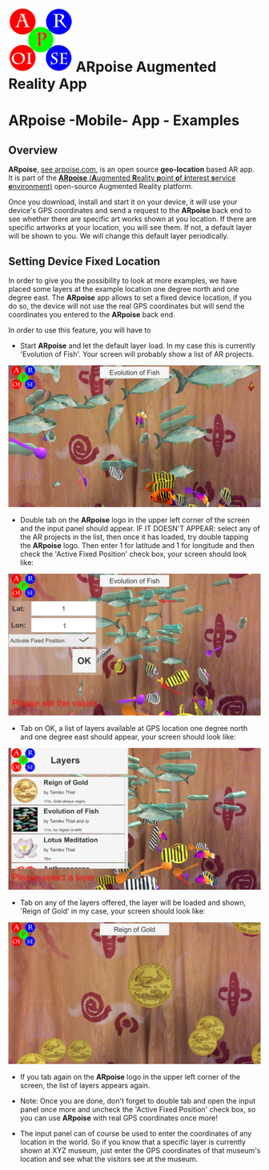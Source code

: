 # ![ARpoise Logo](/images/arpoise_logo_rgb-128.png) ARpoise Augmented Reality App
# ARpoise -Mobile- App - Examples

## Overview
**ARpoise**, [see arpoise.com](https://arpoise.com), is an open source **geo-location** based AR app.
It is part of the [**ARpoise** (**A**ugmented **R**eality **p**oint **o**f **i**nterest **s**ervice **e**nvironment)](https://arpoise.com/) open-source Augmented Reality platform.

Once you download, install and start it on your device, it will use your
device's GPS coordinates and send a request to the **ARpoise** back end to see whether there are specific art works shown at you location. If there are specific artworks at your location, you will see them. If not, a default layer will be shown to you. We will change this default layer periodically.
## Setting Device Fixed Location
In order to give you the possibility to look at more examples, we have placed some layers at the example location one degree north and one degree east.
The **ARpoise** app allows to set a fixed device location, if you do so, the device will not use the real GPS coordinates but will send the coordinates you entered to the **ARpoise** back end.

In order to use this feature, you will have to

- Start **ARpoise** and let the default layer load. In my case this is currently 'Evolution of Fish'. Your screen will probably show a list of AR projects.

![ARpoiseExamples1](/images/ARpoiseExamples1.PNG)

- Double tab on the **ARpoise** logo in the upper left corner of the screen and the input panel should appear. IF IT DOESN'T APPEAR: select any of the AR projects in the list, then once it has loaded, try double tapping the **ARpoise** logo. Then enter 1 for latitude and 1 for longitude and then check the 'Active Fixed Position' check box, your screen should look like:

![ARpoiseExamples2](/images/ARpoiseExamples2.PNG)

- Tab on OK, a list of layers available at GPS location one degree north and one degree east should appear, your screen should look like:

![ARpoiseExamples3](/images/ARpoiseExamples3.PNG)

- Tab on any of the layers offered, the layer will be loaded and shown, 'Reign of Gold' in my case, your screen should look like:

![ARpoiseExamples4](/images/ARpoiseExamples4.PNG)

- If you tab again on the **ARpoise** logo in the upper left corner of the screen, the list of layers appears again.

- Note: Once you are done, don't forget to double tab and open the input panel once more and uncheck the 'Active Fixed Position' check box, so you can use **ARpoise** with real GPS coordinates once more!

- The input panel can of course be used to enter the coordinates of any location in the world. So if you know that a specific layer is currently shown at XYZ museum, just enter the GPS coordinates of that museum's location and see what the visitors see at the museum.
